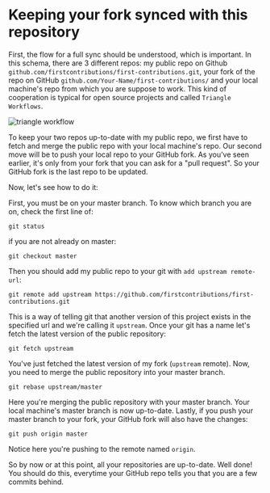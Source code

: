 # Keeping your fork synced with this repository

First, the flow for a full sync should be understood, which is important. In this schema, there are 3 different repos: my public repo on Github `github.com/firstcontributions/first-contributions.git`, your fork of the repo on GitHub `github.com/Your-Name/first-contributions/` and your local machine's repo from which you are suppose to work. This kind of cooperation is typical for open source projects and called `Triangle Workflows`.

<img style="float;" src="https://firstcontributions.github.io/assets/Readme/triangle_workflow.png" alt="triangle workflow" />

To keep your two repos up-to-date with my public repo, we first have to fetch and merge the public repo with your local machine's repo.
Our second move will be to push your local repo to your GitHub fork. As you've seen earlier, it's only from your fork that you can ask for a "pull request". So your GitHub fork is the last repo to be updated.

Now, let's see how to do it:

First, you must be on your master branch. To know which branch you are on, check the first line of:
```
git status
```
if you are not already on master:
```
git checkout master
```

Then you should add my public repo to your git with `add upstream remote-url`:
```
git remote add upstream https://github.com/firstcontributions/first-contributions.git
```
This is a way of telling git that another version of this project exists in the specified url and we're calling it `upstream`. Once your git has a name let's fetch the latest version of the public repository:
```
git fetch upstream
```

You've just fetched the latest version of my fork (`upstream` remote). Now, you need to merge the public repository into your master branch.
```
git rebase upstream/master
```
Here you're merging the public repository with your master branch. Your local machine's master branch is now up-to-date. Lastly, if you push your master branch to your fork, your GitHub fork will also have the changes:
```
git push origin master
```
Notice here you're pushing to the remote named `origin`.

So by now or at this point, all your repositories are up-to-date. Well done! You should do this, everytime your GitHub repo tells you that you are a few commits behind.
